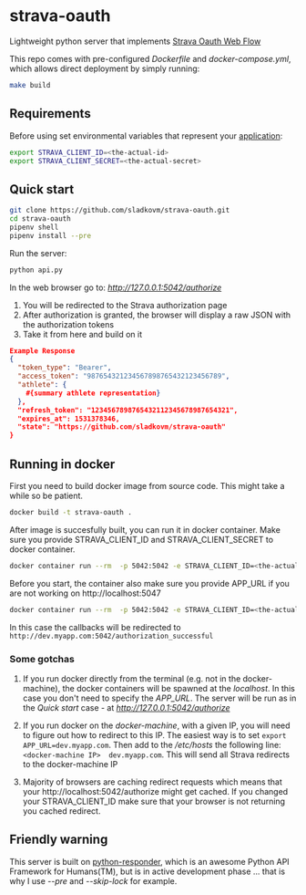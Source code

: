 # strava-oauth
Lightweight python server that implements [Strava Oauth Web Flow](http://developers.strava.com/docs/authentication/)


This repo comes with pre-configured *Dockerfile* and *docker-compose.yml*, which allows direct deployment by simply running:

```bash
make build
```

## Requirements

Before using set environmental variables that represent your [application](https://www.strava.com/settings/api):

```bash
export STRAVA_CLIENT_ID=<the-actual-id>
export STRAVA_CLIENT_SECRET=<the-actual-secret>
```

## Quick start

```bash
git clone https://github.com/sladkovm/strava-oauth.git
cd strava-oauth
pipenv shell
pipenv install --pre
```

Run the server:

```python
python api.py
```

In the web browser go to: *http://127.0.0.1:5042/authorize*

1. You will be redirected to the Strava authorization page
2. After authorization is granted, the browser will display a raw JSON with the authorization tokens
3. Take it from here and build on it

```json
Example Response
{
  "token_type": "Bearer",
  "access_token": "987654321234567898765432123456789",
  "athlete": {
    #{summary athlete representation}
  },
  "refresh_token": "1234567898765432112345678987654321",
  "expires_at": 1531378346,
  "state": "https://github.com/sladkovm/strava-oauth"
}
```

## Running in docker

First you need to build docker image from source code. This might take a while so be patient.

```bash
docker build -t strava-oauth .
```

After image is succesfully built, you can run it in docker container. Make sure you provide STRAVA_CLIENT_ID and STRAVA_CLIENT_SECRET to docker container.

```bash
docker container run --rm  -p 5042:5042 -e STRAVA_CLIENT_ID=<the-actual-id> -e STRAVA_CLIENT_SECRET=<the-actual-secret> strava-oauth:latest
```

Before you start, the container also make sure you provide APP_URL if you are not working on http://localhost:5047

```bash
docker container run --rm  -p 5042:5042 -e STRAVA_CLIENT_ID=<the-actual-id> -e STRAVA_CLIENT_SECRET=<the-actual-secret> -e APP_URL="http://dev.myapp.com" strava-oauth:latest
```
In this case the callbacks will be redirected to `http://dev.myapp.com:5042/authorization_successful`

### Some gotchas

1. If you run docker directly from the terminal (e.g. not in the docker-machine), the docker containers will be spawned at the *localhost*. In this case you don't need to specify the *APP_URL*. The server will be run as in the *Quick start* case - at *http://127.0.0.1:5042/authorize*

2. If you run docker on the *docker-machine*, with a given IP, you will need to figure out how to redirect to this IP. The easiest way is to set `export APP_URL=dev.myapp.com`. Then add to the */etc/hosts* the following line: `<docker-machine IP>  dev.myapp.com`. This will send all Strava redirects to the docker-machine IP

3. Majority of browsers are caching redirect requests which means that your http://localhost:5042/authorize might get cached. If you changed your STRAVA_CLIENT_ID make sure that your browser is not returning you cached redirect.



## Friendly warning
This server is built on [python-responder](https://github.com/kennethreitz/responder), which is an awesome Python API Framework for Humans(TM), but is in active development phase ... that is why I use *--pre* and *--skip-lock* for example.
